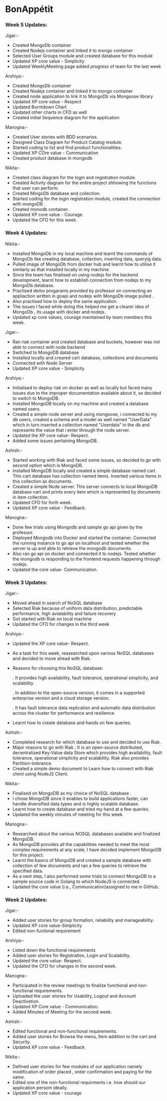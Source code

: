 # BonAppétit
### Week 5 Updates:
Jigar:-
- Created MongoDb container
- Created Nodejs container and linked it to mongo container
- Selected User Groups module and created database for this module
- Updated XP core value - Simplicity
- Updated WeeklyMeeting page added progress of team for the last week

Arshiya:-
- Created MongoDb container
- Created Nodejs container and linked it to mongo container
- Created node application to link it to MongoDb via Mongoose library
- Updated XP core value - Respect
- Updated Burntdown Chart
- Updated other charts in CFD as well
- Created initial Sequence diagram for the application

Manogna:-
- Created User stories with BDD scenarios.
- Designed Class Diagram for Product Catalog module.
- Started coding to list and find product functionalities.
- Updated XP COre value - Communication
- Created product database in mongodb

Nikita:-
- Created class diagram for the login and registration module.
- Created Activity diagram for the entire project shhowing the functions that user can perform.
- Created MingoDb database and collection.
- Started coding for the login registration module, created the connection with mongoDB .
- Created monodb container.
- Updated XP core value - Courage.
- Updated the CFD for this week. 

### Week 4 Updates:
Nikita:-
- Installed MongoDb in my local machine and learnt the commands of MongoDb like creating database, collection, inserting data, queryig     data.
- Pulled image of MongoDb from docker hub and learnt how to utilise it similarly as that installed locally in my machine.
- Since the team has finalised on using nodejs for the backend development, learnt how to establish connection from nodejs to my MongoDb 
  database.
- Practised demo progarams provided by professor on connecting an appliaction written in goapi and nodejs with MongoDb image pulled .
- Also practised how to deploy the same application. 
- The issues I faced while doing this helped me get a clearer idea of MongoDb , its usage with docker and nodejs. 
- Updated xp core values, courage maintained by team members this week.

Jigar:-
- Ran riak container and created database and buckets, however was not able to connect with node backend
- Switched to MongoDB database
- Installed locally and creared cart database, collections and documents
- Connected with Node Server
- Updated XP core value - Simplicity

Arshiya:-
- Initialised to deploy riak on docker as well as locally but faced many issues due to the improper documentation available about it, so decided to switch to MongoDB.
- Installed MongoDB locally on my machine and created a database named users.
- Created a simple node server and using mongoose, i connected to my db users, created a schema and a model as well named "UserData" which in turn inserted a collection named "Userdata" in the db and represents the value that i enter through the node server.
- Updated the XP core value- Respect.
- Added some issues pertaining MongoDB.

Ashish:-

- Started working with Riak and faced some issues, so decided to go with second option which is MongoDB.
- Installed MongoDB locally and created a simple database named cart. This cart database has collection named items. Inserted   various items in this collection as documents.
- Created a simple Node server. This server connects to local MongoDB database cart and prints every item which is represented   by documents in item collection.  
- Updated CFD for forth week.
- Updated XP core value - Feedback.

Manogna:-
- Done few trials using Mongodb and sample go api given by the professor.
- Deployed Mongodb into Docker and started the container. Connected the running instance to go api on localhost and tested whether the server is up and able to retrieve the mongodb documents.
- Also ran go api on docker and connected it to nodejs. Tested whether the mongodb is responding to the frontend requests happening through nodejs.
- Updated the core value- Communication.

### Week 3 Updates:
Jigar:-
- Moved ahead in search of NoSQL database
- Selected Riak because of uniform data distribution, predictable performance, high avialability and failure recovery
- Got started with Riak on local machine
- Updated the CFD for changes in the third week

Arshiya:-
- Updated the XP core value- Respect.
- As a task for this week, reasearched upon various NoSQL databases and decided to move ahead with Riak.
- Reasons for choosing this NoSQL database: 

  . It provides high availability, fault tolerance, operational simplicity, and scalability.
  
  . In addition to the open-source version, it comes in a supported enterprise version and a cloud storage version.
  
  . It has fault tolerance data replication and automatic data distribution across the cluster for performance and resilience.
  
- Learnt how to create database and hands on few queries.

Ashish:-
- Completed research for which database to use and decided to use Riak.
- Major reasons to go with Riak : It is an open-source distributed, decentralized Key-Value data Store which provides high     availability, fault tolerance, operational simplicity and scalability. Riak also  provides Partition-tolerance.
- Created a simple demo document to Learn how to connect with Riak client using NodeJS Client.

Nikita:-
- Finalised on MongoDB as my choice of NoSQL database .
- I chose MongoDB since it enables to build applications faster, can handle diversified data types and is highly scalable database.
- Learnt how to create database and tried my hand at a few queries.
- Updated the weekly minutes of meeting for this week. 

Manogna:-
- Researched about the various NOSQL databases available and finalized MongoDB.
- As MongoDB provides all the capabilities needed to meet the most complex requirements at any scale, I have decided implement MongoDB for this project.
- Learnt the basics of MongoDB and created a sample database with collection of few documents and ran a few queries to retrieve the specified data.
- As a next step, I also performed some trials to connect MongoDB to a sample source code in Golang to which NodeJS is connected.
- Updated the core value (i.e., Communication)assigned to me in GitHub.

### Week 2 Updates:
Jigar:-
- Added user stories for group formation, reliability and manageability.
- Updated XP core value-Simplicity
- Edited non-fuctional requirement

Arshiya:-
- Listed down the functional requirements
- Added user stories for Registration, Login and Scalability.
- Updated the core value- Respect.
- Updated the CFD for changes in the second week.

Manogna:-
- Participated in the review meetings to finalize functional and non-functional requirements.
- Uploaded the user stories for Usability, Logout and Account Deactivation.
- Updated XP Core value - Communication.
- Added Minutes of Meeting for the second week.

Ashish:-
- Edited functional and non-functional requirements.
- Added user stories for Browse the menu, Item addition to the cart and Security.
- Updated XP core value - Feedback


Nikita:-
- Defined user stories for few modules of our application namely modification of order placed , order confirmation and paying for the same.
- Edited one of the non-functional requirments i.e. how should our application persom ideally. 
- Updated XP core value - courage

